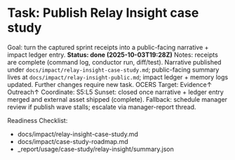 # Task: Publish Relay Insight case study
Goal: turn the captured sprint receipts into a public-facing narrative + impact ledger entry. **Status: done (2025-10-03T19:28Z)**
Notes: receipts are complete (command log, conductor run, diff/test). Narrative published under `docs/impact/relay-insight-case-study.md`; public-facing summary lives at `docs/impact/relay-insight-public.md`; impact ledger + memory logs updated. Further changes require new task.
OCERS Target: Evidence↑ Outreach↑
Coordinate: S5:L5
Sunset: closed once narrative + ledger entry merged and external asset shipped (complete).
Fallback: schedule manager review if publish wave stalls; escalate via manager-report thread.

Readiness Checklist:
- docs/impact/relay-insight-case-study.md
- docs/impact/case-study-roadmap.md
- _report/usage/case-study/relay-insight/summary.json
